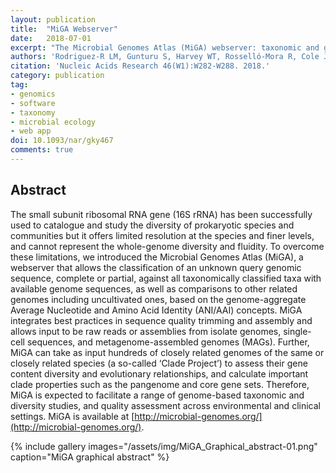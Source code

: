 ```yaml
---
layout: publication
title:  "MiGA Webserver"
date:   2018-07-01
excerpt: "The Microbial Genomes Atlas (MiGA) webserver: taxonomic and gene diversity analysis of Archaea and Bacteria at the whole genome level."
authors: 'Rodriguez-R LM, Gunturu S, Harvey WT, Rosselló-Mora R, Cole JR, Tiedje JM, Konstantinidis KT.'
citation: 'Nucleic Acids Research 46(W1):W282-W288. 2018.'
category: publication
tag:
- genomics
- software
- taxonomy
- microbial ecology
- web app
doi: 10.1093/nar/gky467
comments: true
---
```


## Abstract
The small subunit ribosomal RNA gene (16S rRNA) has been successfully used to catalogue and study the diversity of prokaryotic species and communities but it offers limited resolution at the species and finer levels, and cannot represent the whole-genome diversity and fluidity. To overcome these limitations, we introduced the Microbial Genomes Atlas (MiGA), a webserver that allows the classification of an unknown query genomic sequence, complete or partial, against all taxonomically classified taxa with available genome sequences, as well as comparisons to other related genomes including uncultivated ones, based on the genome-aggregate Average Nucleotide and Amino Acid Identity (ANI/AAI) concepts. MiGA integrates best practices in sequence quality trimming and assembly and allows input to be raw reads or assemblies from isolate genomes, single-cell sequences, and metagenome-assembled genomes (MAGs). Further, MiGA can take as input hundreds of closely related genomes of the same or closely related species (a so-called ‘Clade Project’) to assess their gene content diversity and evolutionary relationships, and calculate important clade properties such as the pangenome and core gene sets. Therefore, MiGA is expected to facilitate a range of genome-based taxonomic and diversity studies, and quality assessment across environmental and clinical settings. MiGA is available at [http://microbial-genomes.org/](http://microbial-genomes.org/).

{% include gallery images="/assets/img/MiGA_Graphical_abstract-01.png" caption="MiGA graphical abstract" %}
